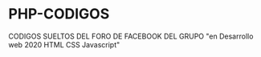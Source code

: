 # PHP-CODIGOS
CODIGOS SUELTOS DEL FORO DE FACEBOOK DEL GRUPO "en Desarrollo web 2020 HTML CSS Javascript"
